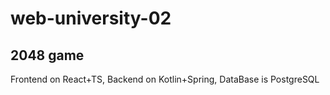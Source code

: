 # web-university-02

## 2048 game
Frontend on React+TS, Backend on Kotlin+Spring, DataBase is PostgreSQL
